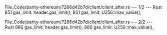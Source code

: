 File_Code/parity-ethereum/7286d42b7d/client/client_after.rs --- 1/2 --- Rust
851                         gas_limit: header.gas_limit(),                                                                                                   851                         gas_limit: U256::max_value(),

File_Code/parity-ethereum/7286d42b7d/client/client_after.rs --- 2/2 --- Rust
886                         gas_limit: header.gas_limit(),                                                                                                   886                         gas_limit: U256::max_value(),


